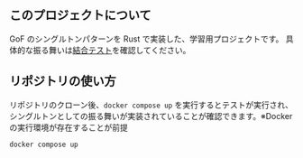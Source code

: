 ## このプロジェクトについて
GoF のシングルトンパターンを Rust で実装した、学習用プロジェクトです。
具体的な振る舞いは[結合テスト](application/tests/singleton_works.rs)を確認してください。

## リポジトリの使い方
リポジトリのクローン後、`docker compose up` を実行するとテストが実行され、シングルトンとしての振る舞いが実装されていることが確認できます。※Docker の実行環境が存在することが前提

```sh
docker compose up
```
